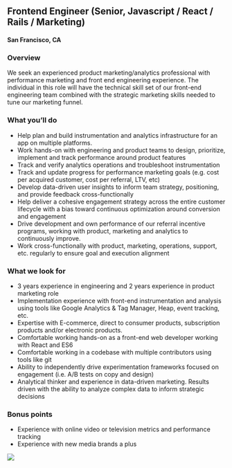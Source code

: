 ## Frontend Engineer (Senior, Javascript / React / Rails / Marketing)
#### San Francisco, CA

### Overview
We seek an experienced product marketing/analytics professional with performance marketing and front end engineering experience. The individual in this role will have the technical skill set of our front-end engineering team combined with the strategic marketing skills needed to tune our marketing funnel.

### What you’ll do
+	Help plan and build instrumentation and analytics infrastructure for an app on multiple platforms.
+	Work hands-on with engineering and product teams to design, prioritize, implement and track performance around product features
+	Track and verify analytics operations and troubleshoot instrumentation
+	Track and update progress for performance marketing goals (e.g. cost per acquired customer, cost per referral, LTV, etc)
+	Develop data-driven user insights to inform team strategy, positioning, and provide feedback cross-functionally
+	Help deliver a cohesive engagement strategy across the entire customer lifecycle with a bias toward continuous optimization around conversion and engagement
+	Drive development and own performance of our referral incentive programs, working with product, marketing and analytics to continuously improve.
+	Work cross-functionally with product, marketing, operations, support, etc. regularly to ensure goal and execution alignment

### What we look for
+	3 years experience in engineering and 2 years experience in product marketing role
+	Implementation experience with front-end instrumentation and analysis using tools like Google Analytics & Tag Manager, Heap, event tracking, etc.
+	Expertise with E-commerce, direct to consumer products, subscription products and/or electronic products.
+	Comfortable working hands-on as a front-end web developer working with React and ES6
+	Comfortable working in a codebase with multiple contributors using tools like git
+	Ability to independently drive experimentation frameworks focused on engagement (i.e. A/B tests on copy and design)
+	Analytical thinker and experience in data-driven marketing. Results driven with the ability to analyze complex data to inform strategic decisions

### Bonus points
+	Experience with online video or television metrics and performance tracking
+	Experience with new media brands a plus


[<img src='https://dabuttonfactory.com/button.png?t=Learn+More&f=Calibri-Bold&ts=24&tc=fff&hp=20&vp=8&c=5&bgt=unicolored&bgc=29aafe'>](https://letsrockit.co/job/ughpbg8-frontend-engineer-senior-javascript-react-rails-marketing)

